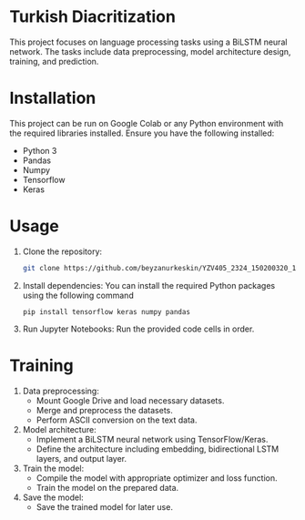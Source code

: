 # Turkish Diacritization
This project focuses on language processing tasks using a BiLSTM neural network. The tasks include data preprocessing, model architecture design, training, and prediction.

# Installation
This project can be run on Google Colab or any Python environment with the required libraries installed. Ensure you have the following installed:
- Python 3
- Pandas
- Numpy
- Tensorflow
- Keras

# Usage

1. Clone the repository:
   ```bash
   git clone https://github.com/beyzanurkeskin/YZV405_2324_150200320_150210313.git
   ```
   
2. Install dependencies:
   You can install the required Python packages using the following command
   ```
   pip install tensorflow keras numpy pandas 
   ```

3. Run Jupyter Notebooks:
    Run the provided code cells in order.

# Training
1. Data preprocessing:
    - Mount Google Drive and load necessary datasets.
    - Merge and preprocess the datasets.
    - Perform ASCII conversion on the text data.
2. Model architecture:
    - Implement a BiLSTM neural network using TensorFlow/Keras.
    - Define the architecture including embedding, bidirectional LSTM layers, and output layer.
3. Train the model:
    - Compile the model with appropriate optimizer and loss function.
    - Train the model on the prepared data.
4. Save the model:
    - Save the trained model for later use.



